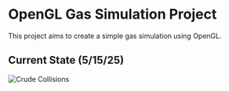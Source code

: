 OpenGL Gas Simulation Project 
=============================

This project aims to create a simple gas simulation using OpenGL.

Current State (5/15/25)
-----------------------
![Crude Collisions](https://studio.youtube.com/video/cxG9Sji5WWA/comments/inbox?filter=%5B%7B%22name%22%3A%22ENGAGED_STATUS%22%2C%22value%22%3A%5B%22COMMENT_CATEGORY_NOT_ENGAGED%22%5D%7D%5D)
